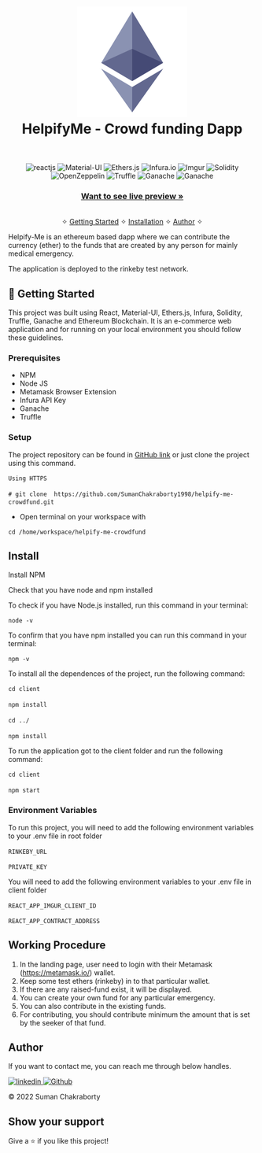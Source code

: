 <h1 align="center">
  <img alt="Eth Logo" src="./client/public/eth-logo.png" width="224px"/><br/>
  HelpifyMe - Crowd funding Dapp
  <br/>
<br/>
</h1>

<p align="center">
    <img src="https://img.shields.io/badge/React-20232A?style=for-the-badge&logo=react&logoColor=white" alt="reactjs" />
    <img src="https://img.shields.io/badge/Material_UI-593D88?style=for-the-badge&logo=mui&logoColor=white" alt="Material-UI" />
    <img src="https://img.shields.io/badge/ethers_js-3bc7bd?style=for-the-badge&logo=ethereum&logoColor=white" alt="Ethers.js"/>
    <img src="https://img.shields.io/badge/infura.io-02303A?style=for-the-badge&logo=infuradotio&logoColor=white" alt="Infura.io"/>
    <img src="https://img.shields.io/badge/Imgur-1572B6?style=for-the-badge&logo=imgur&logoColor=white" alt="Imgur"/>   
    <img src="https://img.shields.io/badge/Solidity-339933?style=for-the-badge&logo=solidity&logoColor=white" alt="Solidity" />
    <img src="https://img.shields.io/badge/Openzeppelin-000000?style=for-the-badge&logo=openzeppelin&logoColor=white" alt="OpenZeppelin"/>
    <img src="https://img.shields.io/badge/Truffle-4ZA94B?style=for-the-badge&logo=truffle&logoColor=white" alt="Truffle"/>
    <img src="https://img.shields.io/badge/Ganache-0002B6?style=for-the-badge&logo=ganache&logoColor=white" alt="Ganache"/>
    <img src="https://img.shields.io/badge/Ethereum-2471A3?style=for-the-badge&logo=ethereum&logoColor=white" alt="Ganache"/>
</p>

<h3 align="center"><a target="_blank" href="https://helpify-me.vercel.app/"><strong>Want to see live preview »</strong></a></h3>

<p align="center"> 
    <br />&#10023;
    <a href="#🚀Getting-Started">Getting Started</a> &#10023; 
    <a href="#Install">Installation</a> &#10023;    
    <a href="#Author">Author</a> &#10023;
  </p>

Helpify-Me is an ethereum based dapp where we can contribute the currency (ether) to the funds that are created by any person for mainly medical emergency.

The application is deployed to the rinkeby test network.

## 🚀 Getting Started

This project was built using React, Material-UI, Ethers.js, Infura, Solidity, Truffle, Ganache and Ethereum Blockchain. It is an e-commerce web application and for running on your local environment you should follow these guidelines.

### Prerequisites

- NPM
- Node JS
- Metamask Browser Extension
- Infura API Key
- Ganache
- Truffle

### Setup

The project repository can be found in [GitHub link](https://github.com/SumanChakraborty1998/helpify-me-crowdfund) or just clone the project using this command.

```
Using HTTPS

# git clone  https://github.com/SumanChakraborty1998/helpify-me-crowdfund.git
```

- Open terminal on your workspace with

```
cd /home/workspace/helpify-me-crowdfund
```

## Install

Install NPM

Check that you have node and npm installed

To check if you have Node.js installed, run this command in your terminal:

```
node -v
```

To confirm that you have npm installed you can run this command in your terminal:

```
npm -v
```

To install all the dependences of the project, run the following command:

```
cd client

npm install

cd ../

npm install
```

To run the application got to the client folder and run the following command:

```
cd client

npm start
```

### Environment Variables

To run this project, you will need to add the following environment variables to your .env file in root folder

`RINKEBY_URL`

`PRIVATE_KEY`

You will need to add the following environment variables to your .env file in client folder

`REACT_APP_IMGUR_CLIENT_ID`

`REACT_APP_CONTRACT_ADDRESS`

## Working Procedure

1. In the landing page, user need to login with their Metamask (https://metamask.io/) wallet.
2. Keep some test ethers (rinkeby) in to that particular wallet.
3. If there are any raised-fund exist, it will be displayed.
4. You can create your own fund for any particular emergency.
5. You can also contribute in the existing funds.
6. For contributing, you should contribute minimum the amount that is set by the seeker of that fund.

## Author

If you want to contact me, you can reach me through below handles.

[![linkedin](https://img.shields.io/badge/Suman_Chakraborty-0077B5?style=for-the-badge&logo=linkedin&logoColor=white) ](https://www.linkedin.com/in/suman-chakraborty-699308120/)
[![Github](https://img.shields.io/badge/Suman_Chakraborty-20232A?style=for-the-badge&logo=Github&logoColor=white)](https://github.com/SumanChakraborty1998/)

© 2022 Suman Chakraborty

## Show your support

Give a ⭐️ if you like this project!
